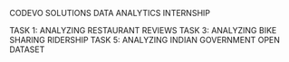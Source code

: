 CODEVO SOLUTIONS
DATA ANALYTICS INTERNSHIP

TASK 1: ANALYZING RESTAURANT REVIEWS
TASK 3: ANALYZING BIKE SHARING RIDERSHIP
TASK 5: ANALYZING INDIAN GOVERNMENT OPEN DATASET
